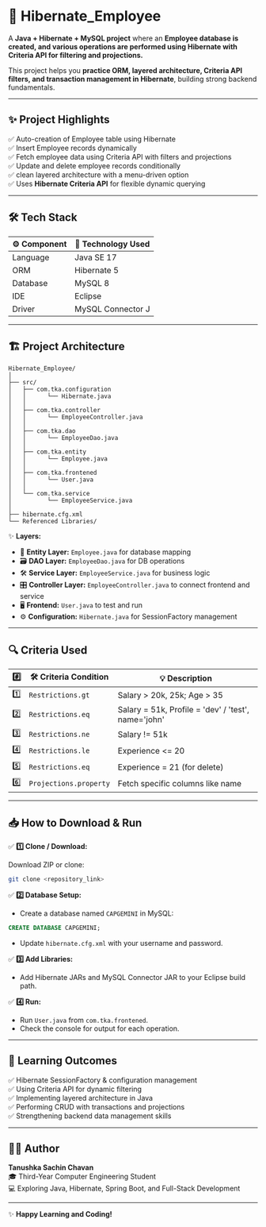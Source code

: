 # 🚀 Hibernate_Employee

A **Java + Hibernate + MySQL project** where an **Employee database is created, and various operations are performed using Hibernate with Criteria API for filtering and projections.**

This project helps you **practice ORM, layered architecture, Criteria API filters, and transaction management in Hibernate**, building strong backend fundamentals.

---

## ✨ Project Highlights

✅ Auto-creation of Employee table using Hibernate  
✅ Insert Employee records dynamically  
✅ Fetch employee data using Criteria API with filters and projections  
✅ Update and delete employee records conditionally  
✅ clean layered architecture with a menu-driven option  
✅ Uses **Hibernate Criteria API** for flexible dynamic querying

---

## 🛠️ Tech Stack

| ⚙️ Component | 📌 Technology Used          |
|-------------|-----------------------------|
| Language    | Java SE 17                 |
| ORM         | Hibernate 5                |
| Database    | MySQL 8                    |
| IDE         | Eclipse                    |
| Driver      | MySQL Connector J          |

---

## 🏗️ Project Architecture

```
Hibernate_Employee/
│
├── src/
│   ├── com.tka.configuration
│   │      └── Hibernate.java
│   │
│   ├── com.tka.controller
│   │      └── EmployeeController.java
│   │
│   ├── com.tka.dao
│   │      └── EmployeeDao.java
│   │
│   ├── com.tka.entity
│   │      └── Employee.java
│   │
│   ├── com.tka.frontened
│   │      └── User.java
│   │
│   └── com.tka.service
│          └── EmployeeService.java
│
├── hibernate.cfg.xml
└── Referenced Libraries/
```

✨ **Layers:**

- 🧩 **Entity Layer:** `Employee.java` for database mapping
- 🗃️ **DAO Layer:** `EmployeeDao.java` for DB operations
- 🛠️ **Service Layer:** `EmployeeService.java` for business logic
- 🎛️ **Controller Layer:** `EmployeeController.java` to connect frontend and service
- 🖥️ **Frontend:** `User.java` to test and run
- ⚙️ **Configuration:** `Hibernate.java` for SessionFactory management

---

## 🔍 Criteria Used

| #️⃣ | 🛠️ Criteria Condition     | 💡 Description                                       |
|-----|----------------------------|------------------------------------------------------|
| 1️⃣ | `Restrictions.gt`          | Salary > 20k, 25k; Age > 35                         |
| 2️⃣ | `Restrictions.eq`          | Salary = 51k, Profile = 'dev' / 'test', name='john' |
| 3️⃣ | `Restrictions.ne`          | Salary != 51k                                       |
| 4️⃣ | `Restrictions.le`          | Experience <= 20                                    |
| 5️⃣ | `Restrictions.eq`          | Experience = 21 (for delete)                        |
| 6️⃣ | `Projections.property`     | Fetch specific columns like name                   |

---

## 📥 How to Download & Run

✅ **1️⃣ Clone / Download:**

Download ZIP or clone:
```bash
git clone <repository_link>
```

✅ **2️⃣ Database Setup:**

- Create a database named `CAPGEMINI` in MySQL:
```sql
CREATE DATABASE CAPGEMINI;
```
- Update `hibernate.cfg.xml` with your username and password.

✅ **3️⃣ Add Libraries:**

- Add Hibernate JARs and MySQL Connector JAR to your Eclipse build path.

✅ **4️⃣ Run:**

- Run `User.java` from `com.tka.frontened`.
- Check the console for output for each operation.

---

## 🎯 Learning Outcomes

✅ Hibernate SessionFactory & configuration management  
✅ Using Criteria API for dynamic filtering  
✅ Implementing layered architecture in Java  
✅ Performing CRUD with transactions and projections  
✅ Strengthening backend data management skills

---

## 👩‍💻 Author

**Tanushka Sachin Chavan**  
🎓 Third-Year Computer Engineering Student  
💻 Exploring Java, Hibernate, Spring Boot, and Full-Stack Development

---

✨ **Happy Learning and Coding!**
